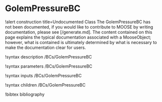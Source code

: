 <!-- MOOSE Documentation Stub: Remove this when content is added. -->

# GolemPressureBC

!alert construction title=Undocumented Class
The GolemPressureBC has not been documented, if you would like to contribute to MOOSE by
writing documentation, please see [/generate.md]. The content contained on this page explains
the typical documentation associated with a MooseObject; however, what is contained is ultimately
determined by what is necessary to make the documentation clear for users.

!syntax description /BCs/GolemPressureBC

!syntax parameters /BCs/GolemPressureBC

!syntax inputs /BCs/GolemPressureBC

!syntax children /BCs/GolemPressureBC

!bibtex bibliography
